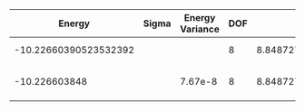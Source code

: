 | Energy                | Sigma | Energy Variance | DOF | Einf              | Method                   | Reference |
|-----------------------|-------|-----------------|-----|-------------------|--------------------------|-----------|
| -10.22660390523532392 |       |                 | 8   | 8.848727805714287 | Exact diagonalization    | [code](https://github.com/varbench/methods/blob/main/scripts/Hubbard/chain_14_P_4_7.74263683/ed_netket.sh) |
| -10.226603848         |       | 7.67e-8         | 8   | 8.848727805714287 | DMRG (MaxBondDim ~1500)  | [code](https://github.com/varbench/methods/blob/main/programs/dmrg_itensors_hubbard/Hubbard/chain_14_P_4_7.74263683.jl) |
